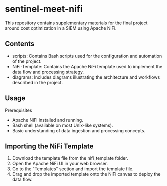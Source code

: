 # **sentinel-meet-nifi**
This repository contains supplementary materials for the final  project around cost optimization in a SIEM using Apache NiFi.

## Contents
* scripts: Contains Bash scripts used for the configuration and automation of the project.
* NiFi-Template: Contains the Apache NiFi template used to implement the data flow and processing strategy.
* diagrams: Includes diagrams illustrating the architecture and workflows described in the project.

## Usage
Prerequisites
* Apache NiFi installed and running.
* Bash shell (available on most Unix-like systems).
* Basic understanding of data ingestion and processing concepts.

## Importing the NiFi Template
1. Download the template file from the nifi_template folder.
2. Open the Apache NiFi UI in your web browser.
3. Go to the "Templates" section and import the template file.
4. Drag and drop the imported template onto the NiFi canvas to deploy the data flow.